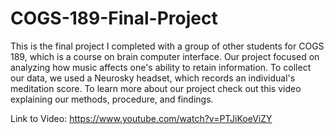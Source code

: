 # COGS-189-Final-Project

This is the final project I completed with a group of other students for COGS 189, which is a course on brain computer interface. Our project focused on analyzing how music affects one's ability to retain information. To collect our data, we used a Neurosky headset, which records an individual's meditation score. To learn more about our project check out this video explaining our methods, procedure, and findings.

Link to Video: https://www.youtube.com/watch?v=PTJiKoeViZY
